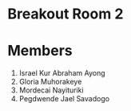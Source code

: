Breakout Room 2
=========================================================================================================================================================================
Members
=========================================================================================================================================================================
1. Israel Kur Abraham Ayong
2. Gloria Muhorakeye
3. Mordecai Nayituriki
4. Pegdwende Jael Savadogo
